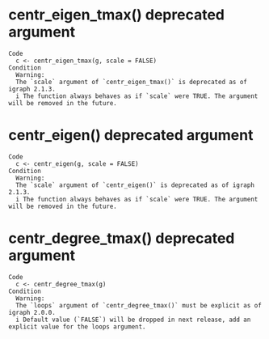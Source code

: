 # centr_eigen_tmax() deprecated argument

    Code
      c <- centr_eigen_tmax(g, scale = FALSE)
    Condition
      Warning:
      The `scale` argument of `centr_eigen_tmax()` is deprecated as of igraph 2.1.3.
      i The function always behaves as if `scale` were TRUE. The argument will be removed in the future.

# centr_eigen() deprecated argument

    Code
      c <- centr_eigen(g, scale = FALSE)
    Condition
      Warning:
      The `scale` argument of `centr_eigen()` is deprecated as of igraph 2.1.3.
      i The function always behaves as if `scale` were TRUE. The argument will be removed in the future.

# centr_degree_tmax() deprecated argument

    Code
      c <- centr_degree_tmax(g)
    Condition
      Warning:
      The `loops` argument of `centr_degree_tmax()` must be explicit as of igraph 2.0.0.
      i Default value (`FALSE`) will be dropped in next release, add an explicit value for the loops argument.


